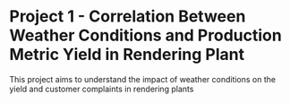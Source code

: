 # Project 1 - Correlation Between Weather Conditions and Production Metric Yield in Rendering Plant

This project aims to understand the impact of weather conditions on the yield and customer complaints in rendering plants
